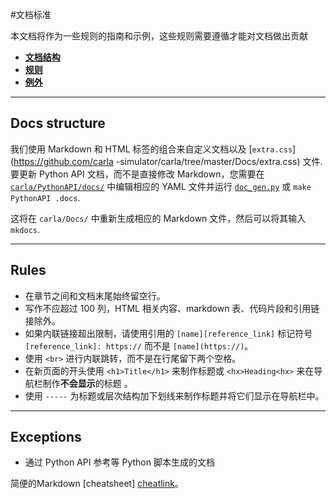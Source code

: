 #文档标准

本文档将作为一些规则的指南和示例，这些规则需要遵循才能对文档做出贡献

*   [__文档结构__](#docs-structure)  
*   [__规则__](#rules)  
*   [__例外__](#exceptions)  

---
## Docs structure

我们使用 Markdown 和 HTML 标签的组合来自定义文档以及 [`extra.css`](https://github.com/carla -simulator/carla/tree/master/Docs/extra.css) 文件.
要更新 Python API 文档，而不是直接修改 Markdown，您需要在 [`carla/PythonAPI/docs/`][fileslink] 中编辑相应的 YAML 文件并运行 [`doc_gen.py`][scriptlink] 或 `make PythonAPI .docs`.

这将在 `carla/Docs/` 中重新生成相应的 Markdown 文件，然后可以将其输入 `mkdocs`.

[fileslink]: https://github.com/carla-simulator/carla/tree/master/PythonAPI/docs
[scriptlink]: https://github.com/carla-simulator/carla/blob/master/PythonAPI/docs/doc_gen.py

---
## Rules

* 在章节之间和文档末尾始终留空行。
* 写作不应超过 100 列，HTML 相关内容、markdown 表、代码片段和引用链接除外。
* 如果内联链接超出限制，请使用引用的 `[name][reference_link]` 标记符号 `[reference_link]: https://` 而不是 `[name](https://)`。
* 使用 `<br>` 进行内联跳转，而不是在行尾留下两个空格。
* 在新页面的开头使用 `<h1>Title</h1>` 来制作标题或 `<hx>Heading<hx>` 来在导航栏制作**不会显示**的标题 。
* 使用 `-----` 为标题或层次结构加下划线来制作标题并将它们显示在导航栏中。

---
## Exceptions

 * 通过 Python API 参考等 Python 脚本生成的文档

简便的Markdown [cheatsheet] [cheatlink]。

[cheatlink]: https://github.com/adam-p/markdown-here/wiki/Markdown-Cheatsheet
